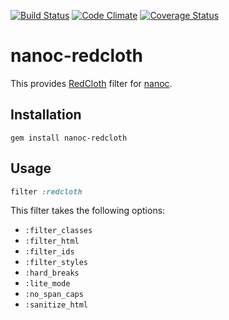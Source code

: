 [![Build Status](https://travis-ci.org/nanoc/nanoc-redcloth.png)](https://travis-ci.org/nanoc/nanoc-redcloth)
[![Code Climate](https://codeclimate.com/github/nanoc/nanoc-redcloth.png)](https://codeclimate.com/github/nanoc/nanoc-redcloth)
[![Coverage Status](https://coveralls.io/repos/nanoc/nanoc-redcloth/badge.png?branch=master)](https://coveralls.io/r/nanoc/nanoc-redcloth)

# nanoc-redcloth

This provides [RedCloth](http://redcloth.org/) filter for [nanoc](http://nanoc.ws).

## Installation

`gem install nanoc-redcloth`

## Usage

```ruby
filter :redcloth
```

This filter takes the following options:

* `:filter_classes`
* `:filter_html`
* `:filter_ids`
* `:filter_styles`
* `:hard_breaks`
* `:lite_mode`
* `:no_span_caps`
* `:sanitize_html`
